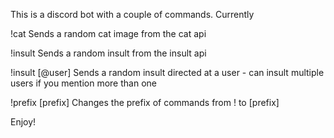This is a discord bot with a couple of commands. Currently

!cat 
Sends a random cat image from the cat api

!insult 
Sends a random insult from the insult api

!insult [@user]
Sends a random insult directed at a user - can insult multiple users if you mention more than one

!prefix [prefix]
Changes the prefix of commands from ! to [prefix]

Enjoy!
